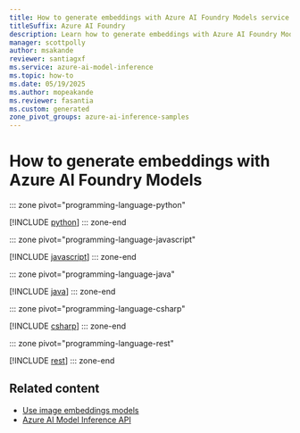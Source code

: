 ```yaml
---
title: How to generate embeddings with Azure AI Foundry Models service
titleSuffix: Azure AI Foundry
description: Learn how to generate embeddings with Azure AI Foundry Models
manager: scottpolly
author: msakande
reviewer: santiagxf
ms.service: azure-ai-model-inference
ms.topic: how-to
ms.date: 05/19/2025
ms.author: mopeakande
ms.reviewer: fasantia
ms.custom: generated
zone_pivot_groups: azure-ai-inference-samples
---
```


# How to generate embeddings with Azure AI Foundry Models


::: zone pivot="programming-language-python"

[!INCLUDE [python](../includes/use-embeddings/python.md)]
::: zone-end


::: zone pivot="programming-language-javascript"

[!INCLUDE [javascript](../includes/use-embeddings/javascript.md)]
::: zone-end


::: zone pivot="programming-language-java"

[!INCLUDE [java](../includes/use-embeddings/java.md)]
::: zone-end


::: zone pivot="programming-language-csharp"

[!INCLUDE [csharp](../includes/use-embeddings/csharp.md)]
::: zone-end


::: zone pivot="programming-language-rest"

[!INCLUDE [rest](../includes/use-embeddings/rest.md)]
::: zone-end

## Related content

* [Use image embeddings models](use-image-embeddings.md)
* [Azure AI Model Inference API](.././reference/reference-model-inference-api.md)

